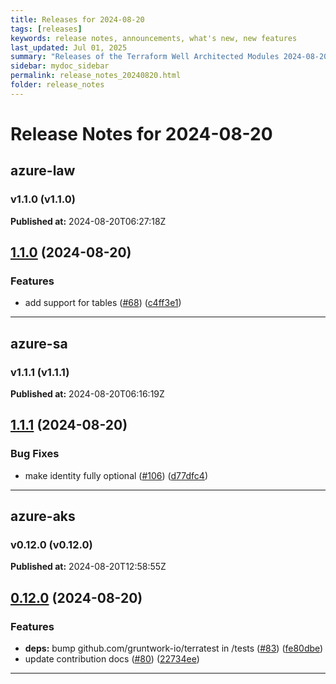 ```yaml
---
title: Releases for 2024-08-20
tags: [releases]
keywords: release notes, announcements, what's new, new features
last_updated: Jul 01, 2025
summary: "Releases of the Terraform Well Architected Modules 2024-08-20"
sidebar: mydoc_sidebar
permalink: release_notes_20240820.html
folder: release_notes
---
```


# Release Notes for 2024-08-20

## azure-law
### v1.1.0 (v1.1.0)
**Published at:** 2024-08-20T06:27:18Z

## [1.1.0](https://github.com/CloudNationHQ/terraform-azure-law/compare/v1.0.0...v1.1.0) (2024-08-20)


### Features

* add support for tables ([#68](https://github.com/CloudNationHQ/terraform-azure-law/issues/68)) ([c4ff3e1](https://github.com/CloudNationHQ/terraform-azure-law/commit/c4ff3e1cc98bc53e043709d552492edd4a00ac77))

---

## azure-sa
### v1.1.1 (v1.1.1)
**Published at:** 2024-08-20T06:16:19Z

## [1.1.1](https://github.com/CloudNationHQ/terraform-azure-sa/compare/v1.1.0...v1.1.1) (2024-08-20)


### Bug Fixes

* make identity fully optional ([#106](https://github.com/CloudNationHQ/terraform-azure-sa/issues/106)) ([d77dfc4](https://github.com/CloudNationHQ/terraform-azure-sa/commit/d77dfc4f77c776213c7a6ed09622dba61e07745b))

---

## azure-aks
### v0.12.0 (v0.12.0)
**Published at:** 2024-08-20T12:58:55Z

## [0.12.0](https://github.com/CloudNationHQ/terraform-azure-aks/compare/v0.11.0...v0.12.0) (2024-08-20)


### Features

* **deps:** bump github.com/gruntwork-io/terratest in /tests ([#83](https://github.com/CloudNationHQ/terraform-azure-aks/issues/83)) ([fe80dbe](https://github.com/CloudNationHQ/terraform-azure-aks/commit/fe80dbe81c1051582c15299dfc62b74705831ec1))
* update contribution docs ([#80](https://github.com/CloudNationHQ/terraform-azure-aks/issues/80)) ([22734ee](https://github.com/CloudNationHQ/terraform-azure-aks/commit/22734ee710b1dcb7f985fb7fba031620c7b50247))

---

